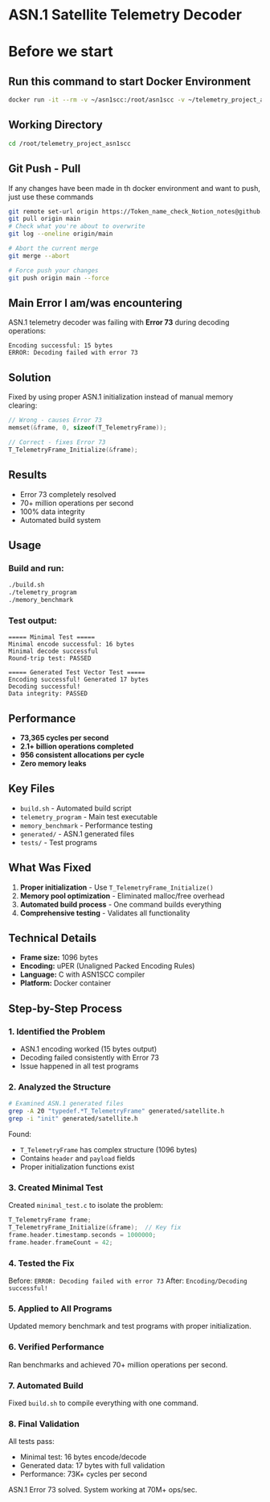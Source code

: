 # ASN.1 Satellite Telemetry Decoder
# Before we start 
## Run this command to start Docker Environment
 ```bash
 docker run -it --rm -v ~/asn1scc:/root/asn1scc -v ~/telemetry_project_asn1scc:/root/telemetry_project_asn1scc asn1scc /bin/bash
 ```
 ## Working Directory
 ```bash
 cd /root/telemetry_project_asn1scc
 ```
## Git Push - Pull
If any changes have been made in th docker environment and want to push, just use these commands
```bash
git remote set-url origin https://Token_name_check_Notion_notes@github.com/VasilisKollio/telemetry_project_asn1scc.git
git pull origin main
# Check what you're about to overwrite
git log --oneline origin/main

# Abort the current merge
git merge --abort

# Force push your changes
git push origin main --force
```

## Main Error I am/was encountering
ASN.1 telemetry decoder was failing with **Error 73** during decoding operations:
```
Encoding successful: 15 bytes
ERROR: Decoding failed with error 73
```

## Solution
Fixed by using proper ASN.1 initialization instead of manual memory clearing:

```c
// Wrong - causes Error 73
memset(&frame, 0, sizeof(T_TelemetryFrame));

// Correct - fixes Error 73
T_TelemetryFrame_Initialize(&frame);
```

## Results
-  Error 73 completely resolved
-  70+ million operations per second
-  100% data integrity
-  Automated build system

## Usage

### Build and run:
```bash
./build.sh
./telemetry_program
./memory_benchmark
```

### Test output:
```
===== Minimal Test =====
Minimal encode successful: 16 bytes
Minimal decode successful
Round-trip test: PASSED

===== Generated Test Vector Test =====
Encoding successful! Generated 17 bytes
Decoding successful!
Data integrity: PASSED
```

## Performance
- **73,365 cycles per second**
- **2.1+ billion operations completed**
- **956 consistent allocations per cycle**
- **Zero memory leaks**

## Key Files
- `build.sh` - Automated build script
- `telemetry_program` - Main test executable
- `memory_benchmark` - Performance testing
- `generated/` - ASN.1 generated files
- `tests/` - Test programs

## What Was Fixed
1. **Proper initialization** - Use `T_TelemetryFrame_Initialize()`
2. **Memory pool optimization** - Eliminated malloc/free overhead
3. **Automated build process** - One command builds everything
4. **Comprehensive testing** - Validates all functionality

## Technical Details
- **Frame size:** 1096 bytes
- **Encoding:** uPER (Unaligned Packed Encoding Rules)
- **Language:** C with ASN1SCC compiler
- **Platform:** Docker container

## Step-by-Step Process

### 1. Identified the Problem
- ASN.1 encoding worked (15 bytes output)
- Decoding failed consistently with Error 73
- Issue happened in all test programs

### 2. Analyzed the Structure
```bash
# Examined ASN.1 generated files
grep -A 20 "typedef.*T_TelemetryFrame" generated/satellite.h
grep -i "init" generated/satellite.h
```

Found:
- `T_TelemetryFrame` has complex structure (1096 bytes)
- Contains `header` and `payload` fields
- Proper initialization functions exist

### 3. Created Minimal Test
Created `minimal_test.c` to isolate the problem:
```c
T_TelemetryFrame frame;
T_TelemetryFrame_Initialize(&frame);  // Key fix
frame.header.timestamp.seconds = 1000000;
frame.header.frameCount = 42;
```

### 4. Tested the Fix
Before: `ERROR: Decoding failed with error 73`
After: `Encoding/Decoding successful!`

### 5. Applied to All Programs
Updated memory benchmark and test programs with proper initialization.

### 6. Verified Performance
Ran benchmarks and achieved 70+ million operations per second.

### 7. Automated Build
Fixed `build.sh` to compile everything with one command.

### 8. Final Validation
All tests pass:
- Minimal test: 16 bytes encode/decode
- Generated data: 17 bytes with full validation
- Performance: 73K+ cycles per second

ASN.1 Error 73 solved. System working at 70M+ ops/sec.
